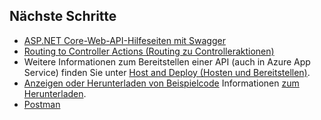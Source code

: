 ## <a name="next-steps"></a>Nächste Schritte

* [ASP.NET Core-Web-API-Hilfeseiten mit Swagger](xref:tutorials/web-api-help-pages-using-swagger)
* [Routing to Controller Actions (Routing zu Controlleraktionen)](xref:mvc/controllers/routing)
* Weitere Informationen zum Bereitstellen einer API (auch in Azure App Service) finden Sie unter [Host and Deploy (Hosten und Bereitstellen)](xref:host-and-deploy/index).
* [Anzeigen oder Herunterladen von Beispielcode](https://github.com/aspnet/Docs/tree/master/aspnetcore/tutorials/first-web-api/sample) Informationen [zum Herunterladen](xref:tutorials/index#how-to-download-a-sample).
* [Postman](https://www.getpostman.com/)
